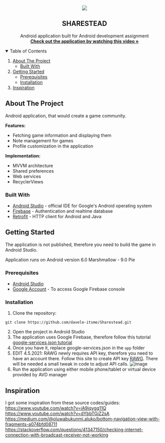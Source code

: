 <!-- INTRODUCTION -->
<br />
<p align="center">
  <a href ="https://www.youtube.com/watch?v=Pb1qB4GzyJk">
    <img src="https://img.youtube.com/vi/Pb1qB4GzyJk/0.jpg"/>
  </a>
  <h2 align="center">SHARESTEAD</h2>
  <p align="center">
  Android application built for Android development assignment
    <br />
    <a href="https://youtu.be/Pb1qB4GzyJk"><strong>Check out the application by watching this video »</strong></a>
    <br />
  </p>
</p>

<!-- TABLE OF CONTENTS -->
<details open="open">
  <summary>Table of Contents</summary>
  <ol>
    <li>
      <a href="#about-the-project">About The Project</a>
      <ul>
        <li><a href="#built-with">Built With</a></li>
      </ul>
    </li>
    <li>
      <a href="#getting-started">Getting Started</a>
      <ul>
        <li><a href="#prerequisites">Prerequisites</a></li>
        <li><a href="#installation">Installation</a></li>
      </ul>
    </li>
    <li>
       <a href="#inspiration">Inspiration</a>
    </li>
  </ol>
</details>

<!-- ABOUT THE PROJECT -->
## About The Project

Android application, that would create a game community.

<strong>Features:</strong>
* Fetching game information and displaying them
* Note management for games
* Profile customization in the application

<strong>Implementation:</strong>
* MVVM architecture
* Shared preferences
* Web services 
* RecyclerViews

### Built With

* [Android Studio](https://developer.android.com/studio) - official IDE for Google's Android operating system
* [Firebase](https://firebase.google.com/) - Authentication and realtime database
* [Retrofit](https://square.github.io/retrofit/) -  HTTP client for Android and Java

<!-- GETTING STARTED -->
## Getting Started

The application is not published, therefore you need to build the game in Android Studio.

Application runs on Android version 6.0 Marshmallow - 9.0 Pie

### Prerequisites

* [Android Studio](https://developer.android.com/studio)
* [Google Account](https://console.firebase.google.com/u/0/) - To access Google Firebase console

### Installation

1. Clone the repository:
  ```
 git clone https://github.com/davele-itsme/Sharestead.git
  ```
2. Open the project in Android Studio
3. The application uses Google Firebase, therefore follow this tutorial [google-services.json tutorial](https://www.youtube.com/watch?v=kts-yg-2vkg)
4. Once you have it, replace google-services.json in the `app` folder
5. EDIT 4.5.2021: RAWG newly requires API key, therefore you need to have an account there. Follow this site to create API key [RAWG](https://rawg.io/apidocs). There will be needed a small tweak in code to adjust API calls.
![image](https://user-images.githubusercontent.com/42817904/117043931-1d70a100-ad0e-11eb-8029-63168151715b.png)
7. Run the application using either mobile phone/tablet or virtual device provided by AVD manager

## Inspiration
I got some inspiration from these source codes/guides: <br />
https://www.youtube.com/watch?v=iA9iqygq11Q <br />
https://www.youtube.com/watch?v=dYbbTGiZ2sA <br />
https://medium.com/@oluwabukunmi.aluko/bottom-navigation-view-with-fragments-a074bfd08711
https://stackoverflow.com/questions/41347150/checking-internet-connection-with-broadcast-receiver-not-working
